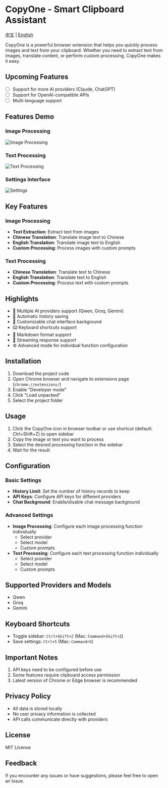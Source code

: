 # CopyOne - Smart Clipboard Assistant

[中文](README.md) | [English](README_en.md)

CopyOne is a powerful browser extension that helps you quickly process images and text from your clipboard. Whether you need to extract text from images, translate content, or perform custom processing, CopyOne makes it easy.

## Upcoming Features

- [ ] Support for more AI providers (Claude, ChatGPT)
- [ ] Support for OpenAI-compatible APIs
- [ ] Multi-language support

## Features Demo

### Image Processing
![Image Processing](screenshots/图片功能展示.png)

### Text Processing
![Text Processing](screenshots/文本功能展示.png)

### Settings Interface
![Settings](screenshots/设置页面展示.png)

## Key Features

### Image Processing
- **Text Extraction**: Extract text from images
- **Chinese Translation**: Translate image text to Chinese
- **English Translation**: Translate image text to English
- **Custom Processing**: Process images with custom prompts

### Text Processing
- **Chinese Translation**: Translate text to Chinese
- **English Translation**: Translate text to English
- **Custom Processing**: Process text with custom prompts

## Highlights

- 🚀 Multiple AI providers support (Qwen, Groq, Gemini)
- 💾 Automatic history saving
- 🎨 Customizable chat interface background
- ⌨️ Keyboard shortcuts support
- 📝 Markdown format support
- 🔄 Streaming response support
- ⚙️ Advanced mode for individual function configuration

## Installation

1. Download the project code
2. Open Chrome browser and navigate to extensions page (`chrome://extensions/`)
3. Enable "Developer mode"
4. Click "Load unpacked"
5. Select the project folder

## Usage

1. Click the CopyOne icon in browser toolbar or use shortcut (default: Ctrl+Shift+Z) to open sidebar
2. Copy the image or text you want to process
3. Select the desired processing function in the sidebar
4. Wait for the result

## Configuration

### Basic Settings
- **History Limit**: Set the number of history records to keep
- **API Keys**: Configure API keys for different providers
- **Chat Background**: Enable/disable chat message background

### Advanced Settings
- **Image Processing**: Configure each image processing function individually
  - Select provider
  - Select model
  - Custom prompts
- **Text Processing**: Configure each text processing function individually
  - Select provider
  - Select model
  - Custom prompts

## Supported Providers and Models

- Qwen
- Groq
- Gemini

## Keyboard Shortcuts

- Toggle sidebar: `Ctrl+Shift+Z` (Mac: `Command+Shift+Z`)
- Save settings: `Ctrl+S` (Mac: `Command+S`)

## Important Notes

1. API keys need to be configured before use
2. Some features require clipboard access permission
3. Latest version of Chrome or Edge browser is recommended

## Privacy Policy

- All data is stored locally
- No user privacy information is collected
- API calls communicate directly with providers

## License

MIT License

## Feedback

If you encounter any issues or have suggestions, please feel free to open an Issue.